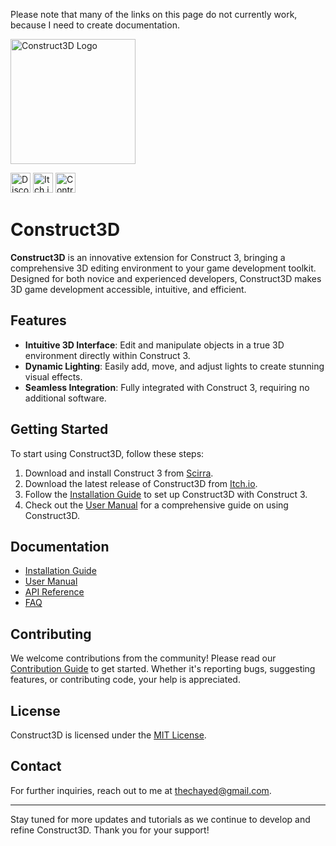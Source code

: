 Please note that many of the links on this page do not currently work, because I need to create documentation.

<img src="https://img.itch.zone/aW1hZ2UvMjc4MzM3OC8xNjY4NzU3My5wbmc=/original/T7i30X.png" alt="Construct3D Logo" width="200" height="200"/>
<p><span></span><a href = "https://discord.gg/NQV8k4a5"><img src="https://cdn.prod.website-files.com/6257adef93867e50d84d30e2/636e0a6a49cf127bf92de1e2_icon_clyde_blurple_RGB.png" alt="Discord" width="32"/></a> <a href="https://cairocreative.itch.io/construct3d"><img src="https://static-00.iconduck.com/assets.00/itch-io-icon-1024x1024-fev9qpvd.png" alt="Itch.io" width="32"/></a> <img src="https://static-00.iconduck.com/assets.00/document-round-icon-2048x2048-gay00wsr.png" alt="Contribution Guide" width="32"/></p>


# Construct3D

**Construct3D** is an innovative extension for Construct 3, bringing a comprehensive 3D editing environment to your game development toolkit. Designed for both novice and experienced developers, Construct3D makes 3D game development accessible, intuitive, and efficient.

## Features

- **Intuitive 3D Interface**: Edit and manipulate objects in a true 3D environment directly within Construct 3.
- **Dynamic Lighting**: Easily add, move, and adjust lights to create stunning visual effects.
- **Seamless Integration**: Fully integrated with Construct 3, requiring no additional software.

## Getting Started

To start using Construct3D, follow these steps:

1. Download and install Construct 3 from [Scirra](https://www.construct.net/).
2. Download the latest release of Construct3D from [Itch.io](https://cairocreative.itch.io/construct3d).
3. Follow the [Installation Guide](path/to/installation-guide) to set up Construct3D with Construct 3.
4. Check out the [User Manual](path/to/user-manual) for a comprehensive guide on using Construct3D.

## Documentation

- [Installation Guide](path/to/installation-guide)
- [User Manual](path/to/user-manual)
- [API Reference](path/to/api-reference)
- [FAQ](path/to/faq)

## Contributing

We welcome contributions from the community! Please read our [Contribution Guide](path/to/contribution-guide) to get started. Whether it's reporting bugs, suggesting features, or contributing code, your help is appreciated.

## License

Construct3D is licensed under the [MIT License](LICENSE).

## Contact

For further inquiries, reach out to me at [thechayed@gmail.com](mailto:thechayed@gmail.com).

---

Stay tuned for more updates and tutorials as we continue to develop and refine Construct3D. Thank you for your support!
